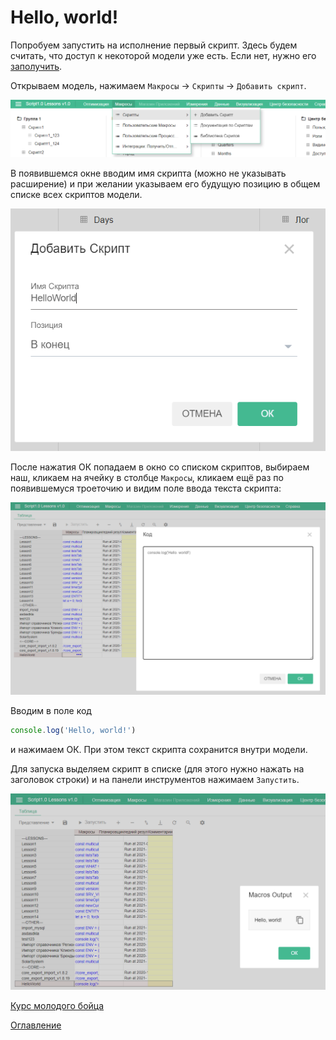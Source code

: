 # Hello, world!

Попробуем запустить на исполнение первый скрипт. Здесь будем считать, что доступ к некоторой модели уже есть. Если нет, нужно его [заполучить](../appendix/needHelp.md).

Открываем модель, нажимаем `Макросы` -> `Скрипты` -> `Добавить скрипт`.

![Добавление скрипта](./pic/addScript.png)

В появившемся окне вводим имя скрипта (можно не указывать расширение) и при желании указываем его будущую позицию в общем списке всех скриптов модели.

![Добавление скрипта](./pic/addScriptDialog.png)

После нажатия ОК попадаем в окно со списком скриптов, выбираем наш, кликаем на ячейку в столбце `Макросы`, кликаем ещё раз по появившемуся троеточию и видим поле ввода текста скрипта:

![Скрипт Hello, world!](./pic/helloWorldScript.png)

Вводим в поле код

```js
console.log('Hello, world!')
```

и нажимаем ОК. При этом текст скрипта сохранится внутри модели.

Для запуска выделяем скрипт в списке (для этого нужно нажать на заголовок строки) и на панели инструментов нажимаем `Запустить`.

![Вывод Hello, world!](./pic/helloWorldOutput.png)

[Курс молодого бойца](cookBook.md)

[Оглавление](../README.md)
